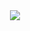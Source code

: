 <div id="badges" align='center'>
    <a>
        <img src="https://img.shields.io/badge/FastAPI-0.73.0-green?logo=fastapi&logoColor=black?style=plastic"/>
    </a>
</div>
